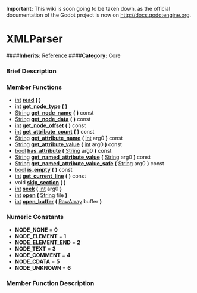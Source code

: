 **Important:** This wiki is soon going to be taken down, as the official documentation of the Godot project is now on http://docs.godotengine.org.

#  XMLParser  
####**Inherits:** [Reference](class_reference)
####**Category:** Core

###  Brief Description  


###  Member Functions 
  * [int](class_int)  **[read](#read)**  **(** **)**
  * [int](class_int)  **[get&#95;node&#95;type](#get_node_type)**  **(** **)**
  * [String](class_string)  **[get&#95;node&#95;name](#get_node_name)**  **(** **)** const
  * [String](class_string)  **[get&#95;node&#95;data](#get_node_data)**  **(** **)** const
  * [int](class_int)  **[get&#95;node&#95;offset](#get_node_offset)**  **(** **)** const
  * [int](class_int)  **[get&#95;attribute&#95;count](#get_attribute_count)**  **(** **)** const
  * [String](class_string)  **[get&#95;attribute&#95;name](#get_attribute_name)**  **(** [int](class_int) arg0  **)** const
  * [String](class_string)  **[get&#95;attribute&#95;value](#get_attribute_value)**  **(** [int](class_int) arg0  **)** const
  * [bool](class_bool)  **[has&#95;attribute](#has_attribute)**  **(** [String](class_string) arg0  **)** const
  * [String](class_string)  **[get&#95;named&#95;attribute&#95;value](#get_named_attribute_value)**  **(** [String](class_string) arg0  **)** const
  * [String](class_string)  **[get&#95;named&#95;attribute&#95;value&#95;safe](#get_named_attribute_value_safe)**  **(** [String](class_string) arg0  **)** const
  * [bool](class_bool)  **[is&#95;empty](#is_empty)**  **(** **)** const
  * [int](class_int)  **[get&#95;current&#95;line](#get_current_line)**  **(** **)** const
  * void  **[skip&#95;section](#skip_section)**  **(** **)**
  * [int](class_int)  **[seek](#seek)**  **(** [int](class_int) arg0  **)**
  * [int](class_int)  **[open](#open)**  **(** [String](class_string) file  **)**
  * [int](class_int)  **[open&#95;buffer](#open_buffer)**  **(** [RawArray](class_rawarray) buffer  **)**

###  Numeric Constants  
  * **NODE_NONE** = **0**
  * **NODE_ELEMENT** = **1**
  * **NODE_ELEMENT_END** = **2**
  * **NODE_TEXT** = **3**
  * **NODE_COMMENT** = **4**
  * **NODE_CDATA** = **5**
  * **NODE_UNKNOWN** = **6**

###  Member Function Description  
